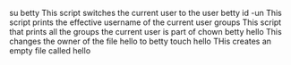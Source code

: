 su betty This script switches the current user to the user betty
id -un This script prints the effective username of the current user
groups This script that prints all the groups the current user is part of
chown betty hello This changes the owner of the file hello to betty
touch hello THis creates an empty file called hello
